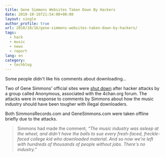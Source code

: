 ```yaml
---
title: Gene Simmons Websites Taken Down By Hackers
date: 2010-10-16T21:54:00+00:00
layout: single
author_profile: true
url: 2010/10/16/gene-simmons-websites-taken-down-by-hackers/
tags:
  - hack
  - music
  - news
  - report
lang: en
category: 
  - techblog
---
```

Some people didn't like his comments about downloading…

Two of Gene Simmons' official sites were [shut down](http://www.nme.com/news/kiss/53432) after hacker attacks by a group called Anonymous, associated with the 4chan.org forum. The attacks were in response to comments by Simmons about how the music industry should have been tougher with illegal downloaders.

Both SimmonsRecords.com and GeneSimmons.com were taken offline briefly due to the attacks.

> Simmons had made the comment, _“The music industry was asleep at the wheel, and didn't have the balls to sue every fresh-faced, freckle-faced college kid who downloaded material. And so now we're left with hundreds of thousands of people without jobs. There's no industry.”_